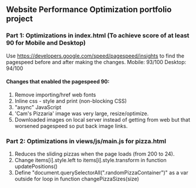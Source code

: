 ## Website Performance Optimization portfolio project ##

### Part 1: Optimizations in index.html (To achieve score of at least 90 for Mobile and Desktop) ###

Use https://developers.google.com/speed/pagespeed/insights to find the pagespeed before and after making the changes.
Mobile: 93/100
Desktop: 94/100

#### Changes that enabled the pagespeed 90: ####

1. Remove importing/href web fonts
2. Inline css - style and print (non-blocking CSS)
3. "async" JavaScript 
4. 'Cam's Pizzaria' image was very large, resize/optimize.  
5. Downloaded images on local server instead of getting from web but that worsened pagespeed so put back image links.



### Part 2: Optimizations in views/js/main.js for pizza.html ###

1. Reduces the sliding pizzas when the page loads (from 200 to 24).
2. Change items[i].style.left to items[i].style.transform in function updatePositions() 
3. Define "document.querySelectorAll(".randomPizzaContainer")" as a var outside for loop in function changePizzaSizes(size)



